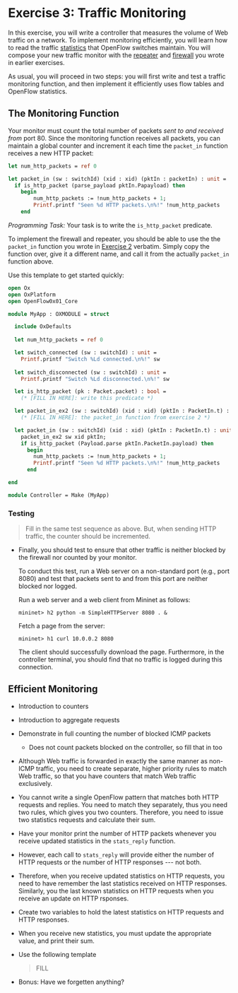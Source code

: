 Exercise 3: Traffic Monitoring
==============================

In this exercise, you will write a controller that measures the volume
of Web traffic on a network. To implement monitoring efficiently, you
will learn how to read the traffic [statistics] that OpenFlow switches
maintain. You will compose your new traffic monitor with the
[repeater] and [firewall] you wrote in earlier exercises.

As usual, you will proceed in two steps: you will first write and test
a traffic monitoring function, and then implement it efficiently uses
flow tables and OpenFlow statistics.

## The Monitoring Function

Your monitor must count the total number of packets _sent to and
received from_ port 80. Since the monitoring function receives all
packets, you can maintain a global counter and increment it each time
the `packet_in` function receives a new HTTP packet:

```ocaml
let num_http_packets = ref 0

let packet_in (sw : switchId) (xid : xid) (pktIn : packetIn) : unit =
  if is_http_packet (parse_payload pktIn.Papayload) then
    begin
        num_http_packets := !num_http_packets + 1;
        Printf.printf "Seen %d HTTP packets.\n%!" !num_http_packets
    end
```

*Programming Task:* Your task is to write the `is_http_packet` predicate.


To implement the firewall and repeater, you should be able to use the
the `packet_in` function you wrote in [Exercise 2][firewall] verbatim. Simply
copy the function over, give it a different name, and call it from the actually
`packet_in` function above.

Use this template to get started quickly:

```ocaml
open Ox
open OxPlatform
open OpenFlow0x01_Core

module MyApp : OXMODULE = struct

  include OxDefaults
  
  let num_http_packets = ref 0

  let switch_connected (sw : switchId) : unit = 
    Printf.printf "Switch %Ld connected.\n%!" sw
      
  let switch_disconnected (sw : switchId) : unit =
    Printf.printf "Switch %Ld disconnected.\n%!" sw

  let is_http_packet (pk : Packet.packet) : bool = 
    (* [FILL IN HERE]: write this predicate *)

  let packet_in_ex2 (sw : switchId) (xid : xid) (pktIn : PacketIn.t) : unit =
    (* [FILL IN HERE]: the packet_in function from exercise 2 *)

  let packet_in (sw : switchId) (xid : xid) (pktIn : PacketIn.t) : unit =
    packet_in_ex2 sw xid pktIn;
    if is_http_packet (Payload.parse pktIn.PacketIn.payload) then
      begin
        num_http_packets := !num_http_packets + 1;
        Printf.printf "Seen %d HTTP packets.\n%!" !num_http_packets
      end

end

module Controller = Make (MyApp)
```

### Testing

> Fill in the same test sequence as above. But, when sending HTTP
> traffic, the counter should be incremented.

- Finally, you should test to ensure that other traffic is neither
  blocked by the firewall nor counted by your monitor.

  To conduct this test, run a Web server on a non-standard port (e.g.,
  port 8080) and test that packets sent to and from this port are
  neither blocked nor logged.

  Run a web server and a web client from Mininet as follows:

  ```
  mininet> h2 python -m SimpleHTTPServer 8080 . &
  ```

  Fetch a page from the server:
  ```
  mininet> h1 curl 10.0.0.2 8080
  ```

  The client should successfully download the page. Furthermore, in the
  controller terminal, you should find that no traffic is logged during
  this connection.

## Efficient Monitoring

- Introduction to counters

- Introduction to aggregate requests

- Demonstrate in full counting the number of blocked ICMP packets

  * Does not count packets blocked on the controller, so fill that in too

- Although Web traffic is forwarded in exactly the same manner as non-ICMP
  traffic, you need to create separate, higher priority rules to match Web
  traffic, so that you have counters that match Web traffic exclusively.

- You cannot write a single OpenFlow pattern that matches both HTTP
  requests and replies. You need to match they separately, thus you need two
  rules, which gives you two counters. Therefore, you need to issue two statistics
  requests and calculate their sum.

- Have your monitor print the number of HTTP packets whenever you receive
  updated statistics in the `stats_reply` function.

- However, each call to `stats_reply` will provide either the number of HTTP
  requests or the number of HTTP responses --- not both.

- Therefore, when you receive updated statistics on HTTP requests, you
  need to have remember the last statistics received on HTTP
  responses. Similarly, you the last known statistics on HTTP requests
  when you receive an update on HTTP rsponses.

- Create two variables to hold the latest statistics on HTTP requests
  and HTTP responses.

- When you receive new statistics, you must update the appropriate value,
  and print their sum.

- Use the following template

  > FILL

- Bonus: Have we forgetten anything?



[repeater]: [./02-OxRepeater.md]

[firewall]: [./03-OxFirewall.md]

[statistics]: [http://frenetic-lang.github.io/frenetic/docs/OpenFlow0x01_Stats.html]

